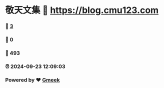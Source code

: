 # 敬天文集 :link: https://blog.cmu123.com 
### :page_facing_up: [3](https://blog.cmu123.com/tag.html) 
### :speech_balloon: 0 
### :hibiscus: 493 
### :alarm_clock: 2024-09-23 12:09:03 
### Powered by :heart: [Gmeek](https://github.com/Meekdai/Gmeek)
